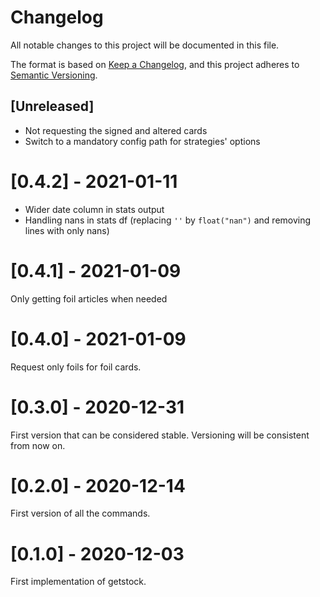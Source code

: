 # Changelog
All notable changes to this project will be documented in this file.

The format is based on [Keep a Changelog](https://keepachangelog.com/en/1.0.0/),
and this project adheres to [Semantic Versioning](https://semver.org/spec/v2.0.0.html).

## [Unreleased]
- Not requesting the signed and altered cards
- Switch to a mandatory config path for strategies' options

# [0.4.2] - 2021-01-11
- Wider date column in stats output
- Handling nans in stats df (replacing `''` by `float("nan")` and removing lines with only nans)

# [0.4.1] - 2021-01-09
Only getting foil articles when needed

# [0.4.0] - 2021-01-09
Request only foils for foil cards.

# [0.3.0] - 2020-12-31
First version that can be considered stable. Versioning will be consistent from now on.

# [0.2.0] - 2020-12-14
First version of all the commands.

# [0.1.0] - 2020-12-03
First implementation of getstock.
